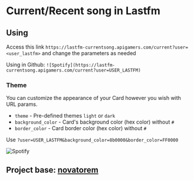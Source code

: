 # Current/Recent song in Lastfm

## Using

Access this link `https://lastfm-currentsong.apigamers.com/current?user=<user_lastfm>` and change the parameters as needed

Using in Github: `![Spotify](https://lastfm-currentsong.apigamers.com/current?user=USER_LASTFM)`

### Theme

You can customize the appearance of your Card however you wish with URL params.

- `theme` - Pre-defined themes `light` or `dark`
- `background_color` - Card's background color (hex color) without `#`
- `border_color` - Card border color (hex color) without `#`

Use `?user=USER_LASTFM&background_color=8b0000&border_color=FF0000`

![Spotify](https://lastfm-currentsong.apigamers.com/current?user=gabriel_ah&background_color=8b0000&border_color=FF0000)

## Project base: [novatorem](https://github.com/novatorem/novatorem)
